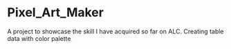 # Pixel_Art_Maker
A project to showcase the skill I have acquired so far on ALC. Creating table data with color palette 
